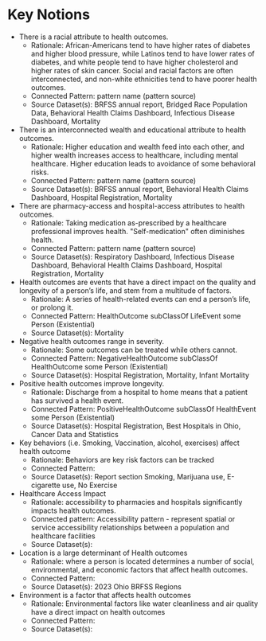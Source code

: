 # Key Notions

* There is a racial attribute to health outcomes.
    * Rationale: African-Americans tend to have higher rates of diabetes and higher blood pressure, while Latinos tend to have lower rates of diabetes, and white people tend to have higher cholesterol and higher rates of skin cancer.  Social and racial factors are often interconnected, and non-white ethnicities tend to have poorer health outcomes.
    * Connected Pattern: pattern name (pattern source)
    * Source Dataset(s): BRFSS annual report, Bridged Race Population Data, Behavioral Health Claims Dashboard, Infectious Disease Dashboard, Mortality
* There is an interconnected wealth and educational attribute to health outcomes.
    * Rationale: Higher education and wealth feed into each other, and higher wealth increases access to healthcare, including mental healthcare.  Higher education leads to avoidance of some behavioral risks.
    * Connected Pattern: pattern name (pattern source)
    * Source Dataset(s): BRFSS annual report, Behavioral Health Claims Dashboard, Hospital Registration, Mortality
* There are pharmacy-access and hospital-access attributes to health outcomes.
    * Rationale: Taking medication as-prescribed by a healthcare professional improves health. "Self-medication" often diminishes health.
    * Connected Pattern: pattern name (pattern source)
    * Source Dataset(s): Respiratory Dashboard, Infectious Disease Dashboard, Behavioral Health Claims Dashboard, Hospital Registration, Mortality
* Health outcomes are events that have a direct impact on the quality and longevity of a person’s life, and stem from a multitude of factors.
    * Rationale: A series of health-related events can end a person’s life, or prolong it.
    * Connected Pattern: HealthOutcome subClassOf LifeEvent some Person (Existential)
    * Source Dataset(s): Mortality
* Negative health outcomes range in severity.
    * Rationale: Some outcomes can be treated while others cannot.
    * Connected Pattern: NegativeHealthOutcome subClassOf HealthOutcome some Person (Existential)
    * Source Dataset(s): Hospital Registration, Mortality, Infant Mortality
* Positive health outcomes improve longevity.
    * Rationale: Discharge from a hospital to home means that a patient has survived a health event.
    * Connected Pattern: PositiveHealthOutcome subClassOf HealthEvent some Person (Existential)
    * Source Dataset(s): Hospital Registration, Best Hospitals in Ohio, Cancer Data and Statistics
* Key behaviors (i.e. Smoking, Vaccination, alcohol, exercises) affect health outcome
    * Rationale: Behaviors are key risk factors can be tracked
    * Connected Pattern:
    * Source Dataset(s): Report section Smoking, Marijuana use, E-cigarette use, No Exercise
* Healthcare Access Impact
    * Rationale: accessibility to pharmacies and hospitals significantly impacts health outcomes.
    * Connected pattern: Accessibility pattern - represent spatial or service accessibility relationships between a population and healthcare facilities
    * Source Dataset(s):
* Location is a large determinant of Health outcomes
    * Rationale: where a person is located determines a number of social, environmental, and economic factors that affect health outcomes.
    * Connected Pattern:
    * Source Dataset(s): 2023 Ohio BRFSS Regions
* Environment is a factor that affects health outcomes
    * Rationale: Environmental factors like water cleanliness and air quality have a direct impact on health outcomes
    * Connected Pattern:
    * Source Dataset(s):
